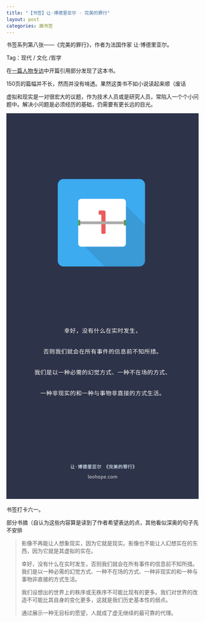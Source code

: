 ```yaml
---
title: "【书签】让·博德里亚尔 - 完美的罪行"
layout: post
categories: 画书签
---
```


<!-- more -->

书签系列第八张——《完美的罪行》，作者为法国作家 让·博德里亚尔。



Tag：现代 / 文化 /哲学



在[一篇人物专访](https://mp.weixin.qq.com/s/0fAITaJ4PPUTXPnAUR7vRQ)中开篇引用部分发现了这本书。

150页的篇幅并不长，然而并没有啃透。果然这类书不如小说读起来顺（废话

虚拟和现实是一对很宏大的议题，作为技术人员或是研究人员，常陷入一个个小问题中。解决小问题是必须经历的基础，仍需要有更长远的目光。

![](https://github.com/HusterHope/blogimage/raw/master/20190601.jpg)

书签打卡六一。

部分书摘（自认为这些内容算是读到了作者希望表达的点，其他看似深奥的句子先不安排

> 影像不再能让人想象现实，因为它就是现实。影像也不能让人幻想实在的东西，因为它就是其虚拟的实在。
>
>
>
> 幸好，没有什么在实时发生，否则我们就会在所有事件的信息前不知所措。我们是以一种必需的幻觉方式、一种不在场的方式、一种非现实的和一种与事物非直接的方式生活。
>
>
>
> 我们设想出的世界上的秩序或无秩序不可能比现有的更多。我们对世界的改造不可能比其自身的变化更多，这就是我们历史基本性的弱点。
>
>
>
> 通过展示一种无目标的愿望，人就成了虚无继续的最可靠的代理。